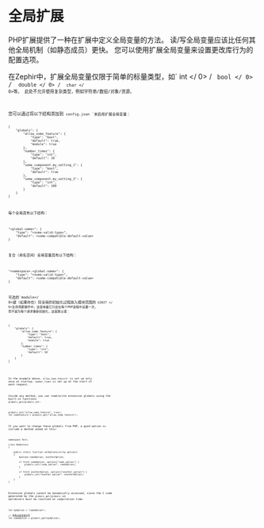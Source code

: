 # 全局扩展

PHP扩展提供了一种在扩展中定义全局变量的方法。 读/写全局变量应该比任何其他全局机制（如静态成员）更快。 您可以使用扩展全局变量来设置更改库行为的配置选项。

在Zephir中，扩展全局变量仅限于简单的标量类型，如` int </ 0> / <code> bool </ 0> / <code> double </ 0> / <code> char </ 0>等。 此处不允许使用复杂类型，例如字符串/数组/对象/资源。</p>

<p>您可以通过将以下结构添加到<code> config.json `来启用扩展全局变量：

    {
        "globals": {
            "allow_some_feature": {
                "type": "bool",
                "default": true,
                "module": true
            },
            "number_times": {
                "type": "int",
                "default": 10
            },
            "some_component.my_setting_1": {
                "type": "bool",
                "default": true
            },
            "some_component.my_setting_2": {
                "type": "int",
                "default": 100
            }
        }
    }
    

每个全局具有以下结构：

    "<global-name>": {
        "type": "<some-valid-type>",
        "default": <some-compatible-default-value>
    }
    

复合（命名空间）全局变量具有以下结构：

    "<namespace>.<global-name>": {
        "type": "<some-valid-type>",
        "default": <some-compatible-default-value>
    }
    

可选的`module</ 0>键（如果存在）将全局的初始化过程放入模块范围的<code> GINIT </ 0>生命周期事件中，这意味着它只会在每个PHP进程中设置一次， 而不是为每个请求重新初始化，这是默认值：</p>

<pre><code>{
    "globals": {
        "allow_some_feature": {
            "type": "bool",
            "default": true,
            "module": true
        },
        "number_times": {
            "type": "int",
            "default": 10
        }
    }
}
`</pre> 

In the example above, `allow_some_feature"` is set up only once at startup; `number_times` is set up at the start of each request.

Inside any method, you can read/write extension globals using the built-in functions `globals_get`/`globals_set`:

    globals_set("allow_some_feature", true);
    let someFeature = globals_get("allow_some_feature");
    

If you want to change these globals from PHP, a good option is include a method aimed at this:

    namespace Test;
    
    class MyOptions
    {
    
        public static function setOptions(array options)
        {
            boolean someOption, anotherOption;
    
            if fetch someOption, options["some_option"] {
                globals_set("some_option", someOption);
            }
    
            if fetch anotherOption, options["another_option"] {
                globals_set("another_option", anotherOption);
            }
        }
    }
    

Extension globals cannot be dynamically accessed, since the C code generated by the `globals_get`/`globals_set` optimizers must be resolved at compilation time:

    let myOption = "someOption";
    
    // 将抛出编译器异常
    let someOption = globals_get(myOption);